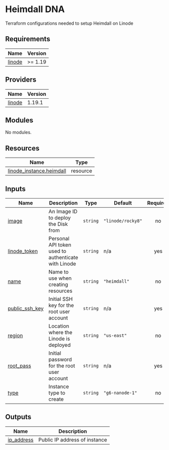 # Heimdall DNA
Terraform configurations needed to setup Heimdall on Linode

## Requirements

| Name | Version |
|------|---------|
| <a name="requirement_linode"></a> [linode](#requirement\_linode) | >= 1.19 |

## Providers

| Name | Version |
|------|---------|
| <a name="provider_linode"></a> [linode](#provider\_linode) | 1.19.1 |

## Modules

No modules.

## Resources

| Name | Type |
|------|------|
| [linode_instance.heimdall](https://registry.terraform.io/providers/linode/linode/latest/docs/resources/instance) | resource |

## Inputs

| Name | Description | Type | Default | Required |
|------|-------------|------|---------|:--------:|
| <a name="input_image"></a> [image](#input\_image) | An Image ID to deploy the Disk from | `string` | `"linode/rocky8"` | no |
| <a name="input_linode_token"></a> [linode\_token](#input\_linode\_token) | Personal API token used to authenticate with Linode | `string` | n/a | yes |
| <a name="input_name"></a> [name](#input\_name) | Name to use when creating resources | `string` | `"heimdall"` | no |
| <a name="input_public_ssh_key"></a> [public\_ssh\_key](#input\_public\_ssh\_key) | Initial SSH key for the root user account | `string` | n/a | yes |
| <a name="input_region"></a> [region](#input\_region) | Location where the Linode is deployed | `string` | `"us-east"` | no |
| <a name="input_root_pass"></a> [root\_pass](#input\_root\_pass) | Initial password for the root user account | `string` | n/a | yes |
| <a name="input_type"></a> [type](#input\_type) | Instance type to create | `string` | `"g6-nanode-1"` | no |

## Outputs

| Name | Description |
|------|-------------|
| <a name="output_ip_address"></a> [ip\_address](#output\_ip\_address) | Public IP address of instance |
